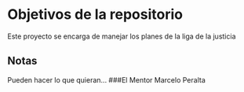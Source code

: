 # Objetivos de la repositorio

Este proyecto se encarga de manejar los planes de la liga de la justicia


## Notas
Pueden hacer lo que quieran...
###El Mentor
Marcelo Peralta
